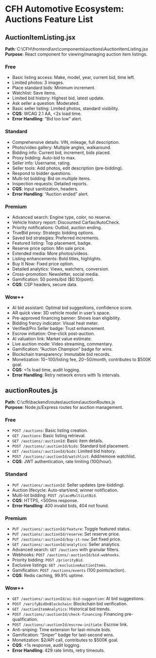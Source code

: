 # CFH Automotive Ecosystem: Auctions Feature List

## AuctionItemListing.jsx
**Path**: C:\CFH\frontend\src\components\auctions\AuctionItemListing.jsx  
**Purpose**: React component for viewing/managing auction item listings.

### Free
- Basic listing access: Make, model, year, current bid, time left.  
- Limited photos: 3 images.  
- Place standard bids: Minimum increment.  
- Watchlist: Save items.  
- Limited bid history: Highest bid, latest update.  
- Ask seller a question: Moderated.  
- Basic seller listing: Limited photos, standard visibility.  
- **CQS**: WCAG 2.1 AA, <2s load time.  
- **Error Handling**: “Bid too low” alert.

### Standard
- Comprehensive details: VIN, mileage, full description.  
- Photo/video gallery: Multiple angles, walkaround.  
- Bidding info: Current bid, increment, bids placed.  
- Proxy bidding: Auto-bid to max.  
- Seller info: Username, rating.  
- Seller tools: Add photos, edit description (pre-bidding).  
- Respond to bidder questions.  
- Multi-lot bidding: Bid on multiple items.  
- Inspection requests: Detailed reports.  
- **CQS**: Input sanitization, headers.  
- **Error Handling**: “Auction ended” alert.

### Premium
- Advanced search: Engine type, color, no reserve.  
- Vehicle history report: Discounted Carfax/AutoCheck.  
- Priority notifications: Outbid, auction ending.  
- TrueBid proxy: Strategic bidding options.  
- Saved bid strategies: Preferred increments.  
- Featured listing: Top placement, badge.  
- Reserve price option: Min sale price.  
- Extended media: More photos/videos.  
- Listing enhancements: Bold titles, highlights.  
- Buy It Now: Fixed price option.  
- Detailed analytics: Views, watchers, conversion.  
- Cross-promotion: Newsletter, social media.  
- Gamification: 50 points/bid ($0.10/point).  
- **CQS**: CSP headers, secure data.

### Wow++
- AI bid assistant: Optimal bid suggestions, confidence score.  
- AR quick view: 3D vehicle model in user’s space.  
- Pre-approved financing banner: Shows loan eligibility.  
- Bidding frenzy indicator: Visual heat meter.  
- Verified/Pro Seller badge: Trust enhancement.  
- Escrow initiation: One-click post-auction.  
- AI valuation link: Market value estimate.  
- Live auction mode: Video streaming, commentary.  
- Gamification: “Auction Champion” badge for wins.  
- Blockchain transparency: Immutable bid records.  
- Monetization: $10-$100/listing fee, $20-$50/month, contributes to $500K goal.  
- **CQS**: <1s load time, audit logging.  
- **Error Handling**: Retry network errors with 1s intervals.

## auctionRoutes.js
**Path**: C:\cfh\backend\routes\auctions\auctionRoutes.js  
**Purpose**: Node.js/Express routes for auction management.

### Free
- `POST /auctions`: Basic listing creation.  
- `GET /auctions`: Basic listing retrieval.  
- `GET /auctions/:auctionId`: Basic item details.  
- `POST /auctions/:auctionId/bids`: Standard bid placement.  
- `GET /auctions/:auctionId/bids`: Limited bid history.  
- `POST /auctions/:auctionId/watchlist`: Add/remove watchlist.  
- **CQS**: JWT authentication, rate limiting (100/hour).

### Standard
- `PUT /auctions/:auctionId`: Seller updates (pre-bidding).  
- Auction lifecycle: Auto-start/end, winner notification.  
- Multi-lot bidding: `POST /placeMultiLotBid`.  
- **CQS**: HTTPS, <500ms response.  
- **Error Handling**: 400 invalid bids, 404 not found.

### Premium
- `PUT /auctions/:auctionId/feature`: Toggle featured status.  
- `PUT /auctions/:auctionId/reserve`: Set reserve price.  
- `PUT /auctions/:auctionId/buy-it-now`: Set fixed price.  
- `GET /auctions/:auctionId/analytics`: Seller analytics.  
- Advanced search: `GET /auctions` with granular filters.  
- Webhooks: `POST /auctions/:auctionId/bid-webhooks`.  
- Priority bidding: `POST /priorityBid`.  
- Exclusive listings: `GET /exclusiveAuctionItems`.  
- Gamification: `POST /auctions/events` (100 points/action).  
- **CQS**: Redis caching, 99.9% uptime.

### Wow++
- `GET /auctions/:auctionId/ai-bid-suggestion`: AI bid suggestions.  
- `POST /verifyBidOnBlockchain`: Blockchain bid verification.  
- `GET /auctionItemAnalytics`: Historical bid trends.  
- `POST /auctions/:auctionId/check-financing`: Financing pre-qualification.  
- `POST /auctions/:auctionId/escrow-initiate`: Escrow link.  
- Anti-sniping: Time extension for last-minute bids.  
- Gamification: “Sniper” badge for last-second wins.  
- Monetization: $2/API call, contributes to $500K goal.  
- **CQS**: <1s response, audit logging.  
- **Error Handling**: 429 rate limits, retry timeouts.